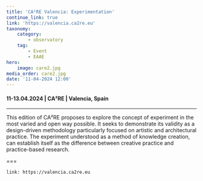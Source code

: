 ```yaml
---
title: 'CA²RE Valencia: Experimentation'
continue_link: true
link: 'https://valencia.ca2re.eu'
taxonomy:
    category:
        - observatory
    tag:
        - Event
        - EAAE
hero:
    image: care2.jpg
media_order: care2.jpg
date: '11-04-2024 12:00'
---
```


#### 11-13.04.2024 | CA²RE | Valencia, Spain
***
This edition of CA²RE proposes to explore the concept of experiment in the most varied and open way possible. It seeks to demonstrate its validity as a design-driven methodology particularly focused on artistic and architectural practice. The experiment understood as a method of knowledge creation, can establish itself as the difference between creative practice and practice-based research.

===
```
link: https://valencia.ca2re.eu
```

